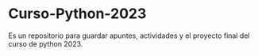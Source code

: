 # Curso-Python-2023


Es un repositorio para guardar apuntes, actividades y el proyecto final del curso de python 2023.
